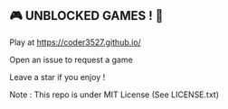 ## 🎮 UNBLOCKED GAMES ! 🥷

Play at https://coder3527.github.io/

Open an issue to request a game

Leave a star if you enjoy !

Note : This repo is under MIT License (See LICENSE.txt)


